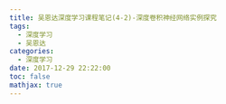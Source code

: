 ```yaml
---
title: 吴恩达深度学习课程笔记(4-2)-深度卷积神经网络实例探究
tags:
  - 深度学习
  - 吴恩达
categories:
  - 深度学习
date: 2017-12-29 22:22:00
toc: false
mathjax: true
---
```


